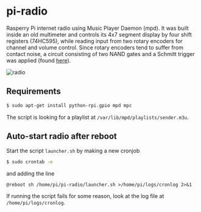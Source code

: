 # pi-radio
Rasperry Pi internet radio using Music Player Daemon (mpd). It was built inside an old multimeter and controls its 4x7 segment display by four shift registers (74HC595), while reading input from two rotary encoders for channel and volume control. Since rotary encoders tend to suffer from contact noise, a circuit consisting of two NAND gates and a Schmitt trigger was applied (found [here](https://www.bristolwatch.com/ele2/rotary.htm)).

![radio](https://user-images.githubusercontent.com/108329282/221422657-99dcb99a-44f0-45c3-987e-9b2ca93163d4.jpg)

## Requirements
```bash
$ sudo apt-get install python-rpi.gpio mpd mpc
```
The script is looking for a playlist at `/var/lib/mpd/playlists/sender.m3u`.

## Auto-start radio after reboot
Start the script `launcher.sh` by making a new cronjob
```bash
$ sudo crontab -e
```
and adding the line
```
@reboot sh /home/pi/pi-radio/launcher.sh >/home/pi/logs/cronlog 2>&1
```
If running the script fails for some reason, look at the log file at `/home/pi/logs/cronlog`.
